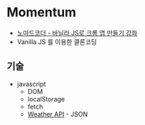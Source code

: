 # Momentum
- [노마드코더 - 바닐라 JS로 크롬 앱 만들기 강좌](https://nomadcoders.co/javascript-for-beginners/lobby)
- Vanilla JS 를 이용한 클론코딩

## 기술
- javascript
  - DOM
  - localStorage
  - fetch
  - [Weather API](https://openweathermap.org/) - JSON
